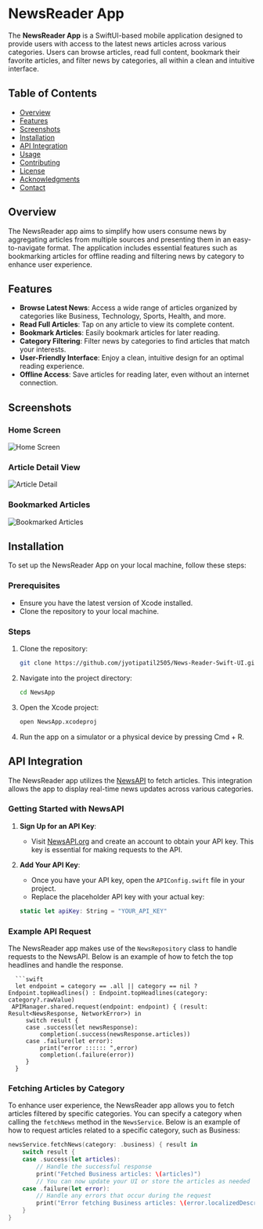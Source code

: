 # NewsReader App

The **NewsReader App** is a SwiftUI-based mobile application designed to provide users with access to the latest news articles across various categories. Users can browse articles, read full content, bookmark their favorite articles, and filter news by categories, all within a clean and intuitive interface.

## Table of Contents

- [Overview](#overview)
- [Features](#features)
- [Screenshots](#screenshots)
- [Installation](#installation)
- [API Integration](#api-integration)
- [Usage](#usage)
- [Contributing](#contributing)
- [License](#license)
- [Acknowledgments](#acknowledgments)
- [Contact](#contact)

## Overview

The NewsReader app aims to simplify how users consume news by aggregating articles from multiple sources and presenting them in an easy-to-navigate format. The application includes essential features such as bookmarking articles for offline reading and filtering news by category to enhance user experience.

## Features

- **Browse Latest News**: Access a wide range of articles organized by categories like Business, Technology, Sports, Health, and more.
- **Read Full Articles**: Tap on any article to view its complete content.
- **Bookmark Articles**: Easily bookmark articles for later reading.
- **Category Filtering**: Filter news by categories to find articles that match your interests.
- **User-Friendly Interface**: Enjoy a clean, intuitive design for an optimal reading experience.
- **Offline Access**: Save articles for reading later, even without an internet connection.

## Screenshots

### Home Screen
![Home Screen](path/to/home-screen.png)

### Article Detail View
![Article Detail](path/to/article-detail.png)

### Bookmarked Articles
![Bookmarked Articles](path/to/bookmarked-articles.png)

## Installation

To set up the NewsReader App on your local machine, follow these steps:

### Prerequisites

- Ensure you have the latest version of Xcode installed.
- Clone the repository to your local machine.

### Steps

1. Clone the repository:

   ```bash
   git clone https://github.com/jyotipatil2505/News-Reader-Swift-UI.git

2. Navigate into the project directory:

   ```bash
   cd NewsApp

3. Open the Xcode project:

   ```bash
   open NewsApp.xcodeproj

4. Run the app on a simulator or a physical device by pressing Cmd + R.


## API Integration

The NewsReader app utilizes the [NewsAPI](https://newsapi.org/) to fetch articles. This integration allows the app to display real-time news updates across various categories.

### Getting Started with NewsAPI

1. **Sign Up for an API Key**: 
   - Visit [NewsAPI.org](https://newsapi.org/) and create an account to obtain your API key. This key is essential for making requests to the API.

2. **Add Your API Key**: 
   - Once you have your API key, open the `APIConfig.swift` file in your project.
   - Replace the placeholder API key with your actual key:

   ```swift
   static let apiKey: String = "YOUR_API_KEY"

### Example API Request

The NewsReader app makes use of the `NewsRepository` class to handle requests to the NewsAPI. Below is an example of how to fetch the top headlines and handle the response.

      ```swift
      let endpoint = category == .all || category == nil ? Endpoint.topHeadlines() : Endpoint.topHeadlines(category: category?.rawValue)
     APIManager.shared.request(endpoint: endpoint) { (result: Result<NewsResponse, NetworkError>) in
         switch result {
         case .success(let newsResponse):
             completion(.success(newsResponse.articles))
         case .failure(let error):
             print("error :::::: ",error)
             completion(.failure(error))
         }
      }


### Fetching Articles by Category

To enhance user experience, the NewsReader app allows you to fetch articles filtered by specific categories. You can specify a category when calling the `fetchNews` method in the `NewsService`. Below is an example of how to request articles related to a specific category, such as Business:

   ```swift
   newsService.fetchNews(category: .business) { result in
       switch result {
       case .success(let articles):
           // Handle the successful response
           print("Fetched Business articles: \(articles)")
           // You can now update your UI or store the articles as needed
       case .failure(let error):
           // Handle any errors that occur during the request
           print("Error fetching Business articles: \(error.localizedDescription)")
       }
   }
